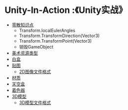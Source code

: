 # Unity-In-Action :《Unity实战》

* [零散知识点](focus.md#ling-san-zhi-shi-dian)
  * Transform.localEulerAngles
  * Transform.TransformDirection(Vector3)
  * Transform.TransformPoint(Vector3)
  * 销毁GameObject
* [美术资源类型](focus.md#mei-shu-zi-yuan-lei-xing)
* [白盒](focus.md#bai-he)
* [贴图](focus.md#tie-tu)
  * [2D图像文件格式](focus.md#2Dtu-xiang-wen-jian-ge-shi)
* [材质](focus.md#cai-zhi)
* [天空盒](focus.md#tian-kong-he)
* [着色器](focus.md#zhuo-se-qi)
* [3D模型](focus.md#3Dmo-xing)
  * [3D模型文件格式](focus.md#3Dmo-xing-wen-jian-ge-shi)
